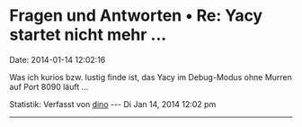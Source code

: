 Fragen und Antworten • Re: Yacy startet nicht mehr \...
=======================================================

Date: 2014-01-14 12:02:16

Was ich kurios bzw. lustig finde ist, das Yacy im Debug-Modus ohne
Murren auf Port 8090 läuft \...

Statistik: Verfasst von
[dino](http://forum.yacy-websuche.de/memberlist.php?mode=viewprofile&u=9342)
--- Di Jan 14, 2014 12:02 pm

------------------------------------------------------------------------
